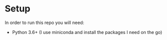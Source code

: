# Setup

In order to run this repo you will need:

* Python 3.6+ (I use miniconda and install the packages I need on the go)



